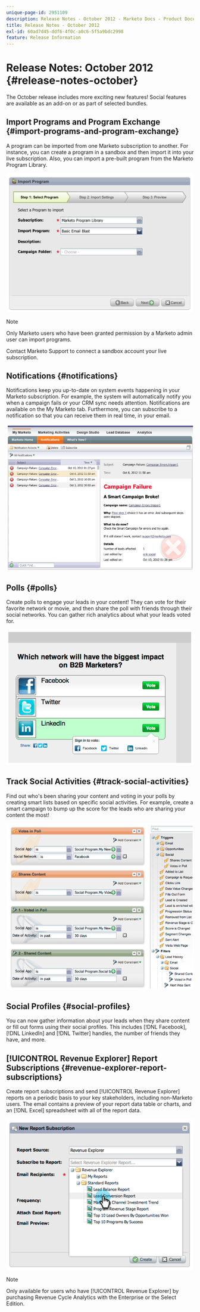 ```yaml
---
unique-page-id: 2951109
description: Release Notes - October 2012 - Marketo Docs - Product Documentation
title: Release Notes - October 2012
exl-id: 60ad7d45-ddf6-4f0c-a0c6-5f5a9bdc2998
feature: Release Information
---
```

# Release Notes: October 2012 {#release-notes-october}

The October release includes more exciting new features! Social features are available as an add-on or as part of selected bundles.

## Import Programs and Program Exchange {#import-programs-and-program-exchange}

A program can be imported from one Marketo subscription to another. For instance, you can create a program in a sandbox and then import it into your live subscription. Also, you can import a pre-built program from the Marketo Program Library.

![](assets/image2014-9-23-10-3a46-3a42.png)

>[!NOTE]
>
>Only Marketo users who have been granted permission by a Marketo admin user can import programs.
>
>Contact Marketo Support to connect a sandbox account your live subscription.

## Notifications {#notifications}

Notifications keep you up-to-date on system events happening in your Marketo subscription. For example, the system will automatically notify you when a campaign fails or your CRM sync needs attention. Notifications are available on the My Marketo tab. Furthermore, you can subscribe to a notification so that you can receive them in real time, in your email.

![](assets/image2014-9-23-10-3a46-3a53.png)

## Polls {#polls}

Create polls to engage your leads in your content! They can vote for their favorite network or movie, and then share the poll with friends through their social networks. You can gather rich analytics about what your leads voted for.

![](assets/image2014-9-23-10-3a47-3a6.png)

## Track Social Activities {#track-social-activities}

Find out who's been sharing your content and voting in your polls by creating smart lists based on specific social activities. For example, create a smart campaign to bump up the score for the leads who are sharing your content the most!

![](assets/image2014-9-23-10-3a47-3a20.png)

## Social Profiles {#social-profiles}

You can now gather information about your leads when they share content or fill out forms using their social profiles. This includes [!DNL Facebook], [!DNL LinkedIn] and [!DNL Twitter] handles, the number of friends they have, and more.

## [!UICONTROL Revenue Explorer] Report Subscriptions {#revenue-explorer-report-subscriptions}

Create report subscriptions and send [!UICONTROL Revenue Explorer] reports on a periodic basis to your key stakeholders, including non-Marketo users. The email contains a preview of your report data table or charts, and an [!DNL Excel] spreadsheet with all of the report data.

![](assets/image2014-9-23-10-3a47-3a33.png)

>[!NOTE]
>
>Only available for users who have [!UICONTROL Revenue Explorer] by purchasing Revenue Cycle Analytics with the Enterprise or the Select Edition.
